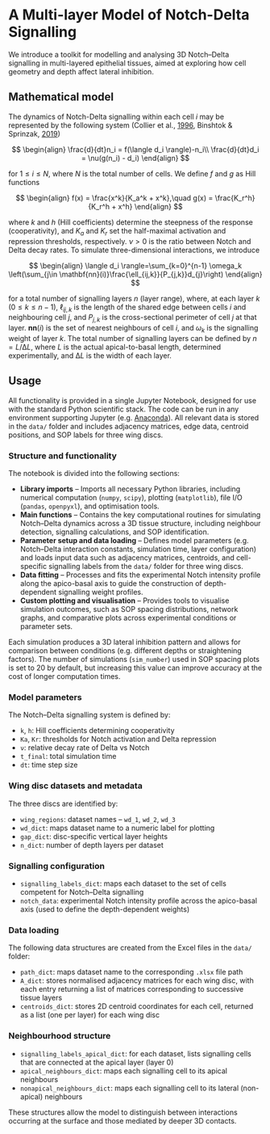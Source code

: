 # A Multi-layer Model of Notch-Delta Signalling

We introduce a toolkit for modelling and analysing 3D Notch–Delta signalling in multi-layered epithelial tissues, aimed at exploring how cell geometry and depth affect lateral inhibition.

## Mathematical model

The dynamics of Notch-Delta signalling within each cell $i$ may be represented by the following system (Collier et al., [1996](https://www.sciencedirect.com/science/article/pii/S0022519396902337), Binshtok & Sprinzak, [2019](https://www.ncbi.nlm.nih.gov/pmc/articles/PMC6879322/))

$$
\begin{align}
\frac{d}{dt}n_i = f(\langle d_i \rangle)-n_i\\
\frac{d}{dt}d_i = \nu(g(n_i) - d_i)
\end{align}
$$

for $1\leq i \leq N$, where $N$ is the total number of cells. We define $f$ and $g$ as Hill functions

$$
\begin{align}
f(x) = \frac{x^k}{K_a^k + x^k},\quad
g(x) = \frac{K_r^h}{K_r^h + x^h}
\end{align}
$$

where $k$ and $h$ (Hill coefficients) determine the steepness of the response (cooperativity), and $K_a$ and $K_r$ set the half-maximal activation and repression thresholds, respectively. $\nu>0$ is the ratio between Notch and Delta decay rates. To simulate three-dimensional interactions, we introduce

$$
\begin{align}
\langle d_i \rangle=\sum_{k=0}^{n-1} \omega_k \left(\sum_{j\in  \mathbf{nn}(i)}\frac{\ell_{ij,k}}{P_{j,k}}d_{j}\right)
\end{align}
$$

for a total number of signalling layers $n$ (layer range), where, at each layer $k$ ($0\leq k\leq n-1$), $\ell_{ij,k}$ is the length of the shared edge between cells $i$ and neighbouring cell $j$, and $P_{j,k}$ is the cross-sectional perimeter of cell $j$ at that layer. $\mathbf{nn}(i)$ is the set of nearest neighbours of cell $i$, and $\omega_k$ is the signalling weight of layer $k$. The total number of signalling layers can be defined by $n=L/\mathrm{\Delta}L$, where $L$ is the actual apical-to-basal length, determined experimentally, and $\mathrm{\Delta}L$ is the width of each layer.

## Usage

All functionality is provided in a single Jupyter Notebook, designed for use with the standard Python scientific stack. The code can be run in any environment supporting Jupyter (e.g. [Anaconda](https://www.anaconda.com/)). All relevant data is stored in the `data/` folder and includes adjacency matrices, edge data, centroid positions, and SOP labels for three wing discs.

### Structure and functionality

The notebook is divided into the following sections:

- **Library imports** – Imports all necessary Python libraries, including numerical computation (`numpy`, `scipy`), plotting (`matplotlib`), file I/O (`pandas`, `openpyxl`), and optimisation tools.
- **Main functions** – Contains the key computational routines for simulating Notch–Delta dynamics across a 3D tissue structure, including neighbour detection, signalling calculations, and SOP identification.
- **Parameter setup and data loading** – Defines model parameters (e.g. Notch–Delta interaction constants, simulation time, layer configuration) and loads input data such as adjacency matrices, centroids, and cell-specific signalling labels from the `data/` folder for three wing discs.
- **Data fitting** – Processes and fits the experimental Notch intensity profile along the apico-basal axis to guide the construction of depth-dependent signalling weight profiles.
- **Custom plotting and visualisation** – Provides tools to visualise simulation outcomes, such as SOP spacing distributions, network graphs, and comparative plots across experimental conditions or parameter sets.

Each simulation produces a 3D lateral inhibition pattern and allows for comparison between conditions (e.g. different depths or straightening factors). The number of simulations (`sim_number`) used in SOP spacing plots is set to 20 by default, but increasing this value can improve accuracy at the cost of longer computation times.

### Model parameters

The Notch–Delta signalling system is defined by:

- `k`, `h`: Hill coefficients determining cooperativity
- `Ka`, `Kr`: thresholds for Notch activation and Delta repression
- `ν`: relative decay rate of Delta vs Notch
- `t_final`: total simulation time
- `dt`: time step size

### Wing disc datasets and metadata

The three discs are identified by:

- `wing_regions`: dataset names – `wd_1`, `wd_2`, `wd_3`
- `wd_dict`: maps dataset name to a numeric label for plotting
- `gap_dict`: disc-specific vertical layer heights
- `n_dict`: number of depth layers per dataset

### Signalling configuration

- `signalling_labels_dict`: maps each dataset to the set of cells competent for Notch–Delta signalling
- `notch_data`: experimental Notch intensity profile across the apico-basal axis (used to define the depth-dependent weights)

### Data loading

The following data structures are created from the Excel files in the `data/` folder:

- `path_dict`: maps dataset name to the corresponding `.xlsx` file path
- `A_dict`: stores normalised adjacency matrices for each wing disc, with each entry returning a list of matrices corresponding to successive tissue layers
- `centroids_dict`: stores 2D centroid coordinates for each cell, returned as a list (one per layer) for each wing disc

### Neighbourhood structure

- `signalling_labels_apical_dict`: for each dataset, lists signalling cells that are connected at the apical layer (layer 0)
- `apical_neighbours_dict`: maps each signalling cell to its apical neighbours
- `nonapical_neighbours_dict`: maps each signalling cell to its lateral (non-apical) neighbours

These structures allow the model to distinguish between interactions occurring at the surface and those mediated by deeper 3D contacts.
